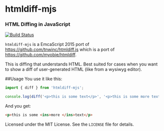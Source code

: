 # htmldiff-mjs

### HTML Diffing in JavaScript

[![Build Status](https://secure.travis-ci.org/robhicks/htmldiff.mjs.png)](http://travis-ci.org/robhicks/htmldiff.mjs)

`htmldiff-mjs` is a EmcaScript 2015 port of https://github.com/tnwinc/htmldiff.js which is a port of https://github.com/myobie/htmldiff.

This is diffing that understands HTML. Best suited for cases when you
want to show a diff of user-generated HTML (like from a wysiwyg editor).

##Usage
You use it like this:

```JavaScript
import { diff } from 'htmldiff-mjs';

console.log(diff('<p>this is some text</p>', '<p>this is some more text</p>'));
```

And you get:

```html
<p>this is some <ins>more </ins>text</p>
```

Licensed under the MIT License. See the `LICENSE` file for details.
